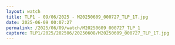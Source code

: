 ```yaml
---
layout: watch
title: TLP1 - 09/06/2025 - M20250609_000727_TLP_1T.jpg
date: 2025-06-09 00:07:27
permalink: /2025/06/09/watch/M20250609_000727_TLP_1
capture: TLP1/2025/202506/20250608/M20250609_000727_TLP_1T.jpg
---
```

